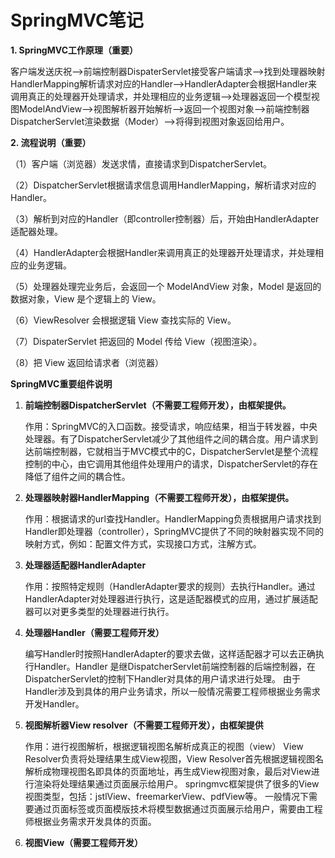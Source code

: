# SpringMVC笔记

**1. SpringMVC工作原理（重要）**

客户端发送庆祝-->前端控制器DispaterServlet接受客户端请求-->找到处理器映射HandlerMapping解析请求对应的Handler-->HandlerAdapter会根据Handler来调用真正的处理器开处理请求，并处理相应的业务逻辑-->处理器返回一个模型视图ModelAndView-->视图解析器开始解析-->返回一个视图对象-->前端控制器DispatcherServlet渲染数据（Moder）-->将得到视图对象返回给用户。

**2. 流程说明（重要）**

（1）客户端（浏览器）发送求情，直接请求到DispatcherServlet。

（2）DispatcherServlet根据请求信息调用HandlerMapping，解析请求对应的Handler。

（3）解析到对应的Handler（即controller控制器）后，开始由HandlerAdapter适配器处理。

（4）HandlerAdapter会根据Handler来调用真正的处理器开处理请求，并处理相应的业务逻辑。

（5）处理器处理完业务后，会返回一个 ModelAndView 对象，Model 是返回的数据对象，View 是个逻辑上的 View。

（6）ViewResolver 会根据逻辑 View 查找实际的 View。

（7）DispaterServlet 把返回的 Model 传给 View（视图渲染）。

（8）把 View 返回给请求者（浏览器）

**SpringMVC重要组件说明**

1. **前端控制器DispatcherServlet（不需要工程师开发），由框架提供。**

   作用：SpringMVC的入口函数。接受请求，响应结果，相当于转发器，中央处理器。有了DispatcherServlet减少了其他组件之间的耦合度。用户请求到达前端控制器，它就相当于MVC模式中的C，DispatcherServlet是整个流程控制的中心，由它调用其他组件处理用户的请求，DispatcherServlet的存在降低了组件之间的耦合性。

2. **处理器映射器HandlerMapping（不需要工程师开发），由框架提供。**

   作用：根据请求的url查找Handler。HandlerMapping负责根据用户请求找到Handler即处理器（controller），SpringMVC提供了不同的映射器实现不同的映射方式，例如：配置文件方式，实现接口方式，注解方式。

3. **处理器适配器HandlerAdapter**

   作用：按照特定规则（HandlerAdapter要求的规则）去执行Handler。通过HandlerAdapter对处理器进行执行，这是适配器模式的应用，通过扩展适配器可以对更多类型的处理器进行执行。

4. **处理器Handler（需要工程师开发）**

   编写Handler时按照HandlerAdapter的要求去做，这样适配器才可以去正确执行Handler。Handler 是继DispatcherServlet前端控制器的后端控制器，在DispatcherServlet的控制下Handler对具体的用户请求进行处理。 由于Handler涉及到具体的用户业务请求，所以一般情况需要工程师根据业务需求开发Handler。

5. **视图解析器View resolver（不需要工程师开发），由框架提供**

   作用：进行视图解析，根据逻辑视图名解析成真正的视图（view） View Resolver负责将处理结果生成View视图，View Resolver首先根据逻辑视图名解析成物理视图名即具体的页面地址，再生成View视图对象，最后对View进行渲染将处理结果通过页面展示给用户。 springmvc框架提供了很多的View视图类型，包括：jstlView、freemarkerView、pdfView等。 一般情况下需要通过页面标签或页面模版技术将模型数据通过页面展示给用户，需要由工程师根据业务需求开发具体的页面。

6. **视图View（需要工程师开发）**

   